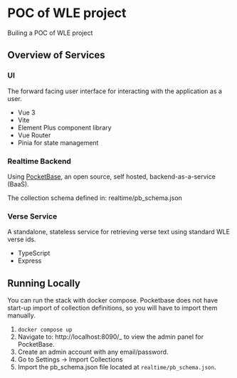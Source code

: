 # POC of WLE project
Builing a POC of WLE project

## Overview of Services
### UI
The forward facing user interface for interacting with the application as a user.
* Vue 3
* Vite
* Element Plus component library
* Vue Router
* Pinia for state management

### Realtime Backend
Using [PocketBase](https://pocketbase.io/), an open source, self hosted, backend-as-a-service (BaaS).

The collection schema defined in: realtime/pb_schema.json

### Verse Service
A standalone, stateless service for retrieving verse text using standard WLE verse ids.
* TypeScript
* Express

## Running Locally
You can run the stack with docker compose. Pocketbase does not have start-up import of collection definitions, so you will have to import them manually.
1. `docker compose up`
2. Navigate to: http://localhost:8090/_ to view the admin panel for PocketBase.
3. Create an admin account with any email/password.
4. Go to Settings -> Import Collections
5. Import the pb_schema.json file located at `realtime/pb_schema.json`.
